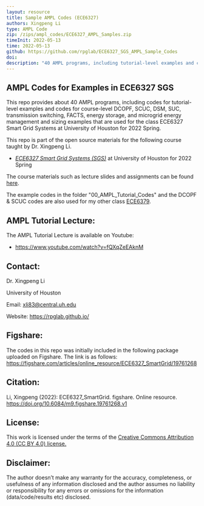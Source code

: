 ```yaml
---
layout: resource
title: Sample AMPL Codes (ECE6327)
authors: Xingpeng Li
type: AMPL Code
zip: /zips/ampl_codes/ECE6327_AMPL_Samples.zip
timeInit: 2022-05-13
time: 2022-05-13
github: https://github.com/rpglab/ECE6327_SGS_AMPL_Sample_Codes
doi: 
description: "40 AMPL programs, including tutorial-level examples and course-level DCOPF, SCUC, DSM, SUC, TS, FACTS, energy storage, and microgrid examples for ECE6327 Smart Grid Systems at University of Houston in 2022 Spring."
---
```


## AMPL Codes for Examples in ECE6327 SGS
This repo provides about 40 AMPL programs, including codes for tutorial-level examples and codes for course-level DCOPF, SCUC, DSM, SUC, transmission switching, FACTS, energy storage, and microgrid energy management and sizing examples that are used for the class ECE6327 Smart Grid Systems at University of Houston for 2022 Spring.

This repo is part of the open source materials for the following course taught by Dr. Xingpeng Li.
* *<a class="off" href="/resources/ECE6327-SGS/" target="_blank">ECE6327 Smart Grid Systems (SGS)</a>* at University of Houston for 2022 Spring

The course materials such as lecture slides and assignments can be found <a class="" href="/resources/ECE6327-SGS/" target="_blank">here</a>.

The example codes in the folder "00_AMPL_Tutorial_Codes" and the DCOPF & SCUC codes are also used for my other class <a class="" href="/resources/ECE6379-PSOM/" target="_blank">ECE6379</a>.


## AMPL Tutorial Lecture:
The AMPL Tutorial Lecture is available on Youtube: 
* <a class="" href="https://www.youtube.com/watch?v=fQXqZeEAknM" target="_blank">https://www.youtube.com/watch?v=fQXqZeEAknM</a>


## Contact:
Dr. Xingpeng Li

University of Houston

Email: xli83@central.uh.edu

Website: https://rpglab.github.io/


## Figshare:
The codes in this repo was initially included in the following package uploaded on Figshare. The link is as follows:
<a class="off" href="https://figshare.com/articles/online_resource/ECE6327_SmartGrid/19761268"  target="_blank">https://figshare.com/articles/online_resource/ECE6327_SmartGrid/19761268</a>


## Citation:
Li, Xingpeng (2022): ECE6327_SmartGrid. figshare. Online resource. https://doi.org/10.6084/m9.figshare.19761268.v1


## License:
This work is licensed under the terms of the <a class="off" href="https://creativecommons.org/licenses/by/4.0/"  target="_blank">Creative Commons Attribution 4.0 (CC BY 4.0) license.</a>


## Disclaimer:
The author doesn’t make any warranty for the accuracy, completeness, or usefulness of any information disclosed and the author assumes no liability or responsibility for any errors or omissions for the information (data/code/results etc) disclosed.
